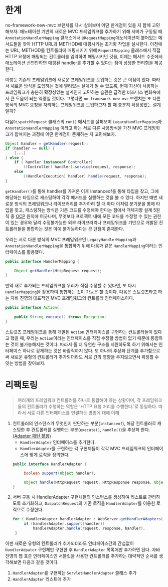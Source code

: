 
# 한계
no-framework-new-mvc 브랜치를 다시 살펴보며 어떤 한계점이 있을 지 함께 고민해보자. 애노테이션 기반의 새로운 MVC 프레임워크를 추가하기 위해
서버가 구동될 때 `AnnotationHandlerMapping` 클래스에서 `@RequestMapping`애노테이션이 붙어있는 메서드들을 찾아 HTTP URL과 METHOD에 매핑시키는
초기화 작업을 실시한다. 이전에는 URL, METHOD를 컨트롤러에 매핑시키기 위해 `RequestMapping` 클래스에서 직접 HTTP 요청에 매핑되는 컨트롤러를 입력하여 매핑시키던 것을, 
이제는 메서드 수준에서 애노테이션 선언만하면 매핑된 handler를 추가할 수 있다는 점이 상당한 편리함을 제공한다.

이렇듯 기존의 프레임워크에 새로운 프레임워크를 도입하는 것은 큰 이점이 있다. 따라서 새로운 방식을 도입하는 것에 열려있는 설계가 될 수 있도록, 현재 자신이 사용하는 프레임워크가 
충분히 확장성있는 설계인지 고민하는 습관은 급격한 비즈니스 변화속에서 큰 도움이 되는 역량일 것이다. 그렇다면 `no-framework-new-mvc` 브랜치는 또 다른 방식의 MVC 요청을 처리하는 프레임워크를 도입하고자 할 때 충분히 확장성있는 설계일까?

다음`DispatchRequest` 클래스의 `run()` 메서드를 살펴보며 `LegacyHandlerMapping`과 `AnnotationHandlerMapping` 이라고 하는 
서로 다른 사용방식을 가진 MVC 프레임워크가 합쳐지는 과정에 어떤 한계점이 존재하는 지 고민해보자.
```java
Object handler = getHandler(request);
if (handler == null) {
    [...]
} else {
    if ( handler instanceof Controller)
        ((Controller) handler).service(request, response);
    else
        ((HandlerExecution) handler).handle(request, response);
}
```

`getHandler()`를 통해 handler를 가져온 이후 instanceof를 통해 타입을 찾고, 그에 해당하는 타입으로 캐스팅하여 각각 메서드를 실행하는 것을 볼 수 있다.
하지만 매번 새로운 방식의 프레임워크나 라이브러리를 추가하려 할 때 마다 이처럼 분기문을 통해 타입을 찾고, 캐스팅하는 방식은 
기존 코드를 수정해야 한다는 점에서 객체지향 설계 5원칙 중 [OCP](https://github.com/e-build/java-oop-to-spring/blob/main/concept/oop-5-principle.md#ocpopen-closed-principle) 원칙에 어긋나며,
무엇보다 프로젝트 내에 모든 코드를 수정할 수 있는 권한이 있는 경우와 달리 수정불가능한 외부 라이브러리나 프레임워크를 기반으로 개발된 컨트롤러들을 통합하는 것은 아예 불가능하다는 큰 단점이 존재한다.

우리는 서로 다른 방식의 MVC 프레임워크인 `LegacyHandlerMapping`과 `AnnotationHandlerMapping`을 통합하기 위해 다음과 같은 `HandlerMapping`이라는 인터페이스를 활용했다.
```java
public interface HandlerMapping {
    
    Object getHandler(HttpRequest request);
}
```
만약 새로 추가되는 프레임워크를 우리가 직접 수정할 수 있다면, 또 다시 `HandlerMapping`을 활용하여 통합하는 것이 가능은 할 것이다. 다음은 스트럿츠라고 하는 
자바 진영의 대표적인 MVC 프레임워크의 컨트롤러 인터페이스이다.  
```java
public interface Action{
    
    public String execute() throws Exception;
}
```
스트럿츠 프레임워크를 통해 개발된 `Action` 인터페이스를 구현하는 컨트롤러들이 있다고 했을 때, 우리는 `Action`이라는 인터페이스를 직접 수정할 방법이 없기 때문에 통합하는 것이 불가능해지는 것이다. 
따라서 좀 더 유연한 구조를 지원하도록 하기 위해서는 인터페이스 하나로 강제하는 것은 바람직하지 않다. 또 하나의 추상화 단계를 추가함으로써 새로운 유형의 컨트롤러가 추가되더라도 
서로 간의 영향을 주지않으면서 확장할 수 잇는 방법을 찾아보자.

 

# 리팩토링
> 여러개의 프레임워크 컨트롤러를 하나로 통합해야 하는 상황이며, 각 프레임워크들의 컨트롤러가 수행하는 역할은 'HTTP 요청 처리를 수행한다.'로 동일하다.
> 따라서 서로 다른 인터페이스를 연결하는 방법에 대해 이해
1. 컨트롤러의 인스턴스가 무엇인지 판단하는 부분(`instanceof`), 해당 컨트롤러로 캐스팅한 후 컨트롤러를 실행하는 부분(`execute()`, `handle()`)을 추상화 한다. [(Adapter 패턴 활용)](https://github.com/e-build/java-oop-to-spring/blob/main/concept/design-pattern.md#adapter)
   - `HandlerAdapter` 인터페이스를 추가한다.
   - `HandlerAdapter`를 구현하는 각 구현체들이 각각 MVC 프레임워크의 인터페이스에 맞게 로직을 정의한다.
   ```java
   public interface HandlerAdapter {
   
        boolean support(Object handler);
   
        Object handle(HttpRequest request, HttpResponse response, Object handler);
   }
   ```
2. 서버 구동 시 HandlerAdapter 구현체들의 인스턴스를 생성하여 리스트로 관리하도록 초기화하고, `DispatchRequest`의 기존 로직을 `HandlerAdapter`를 이용한 로직으로 수정한다.
   ```java
   for ( HandlerAdapter handlerAdapter : WebServer.getHandlerAdapters() ) {
        if (handlerAdapter.support(handler))
            handlerAdapter.handle(request, response, handler);
    }
   ```

이젠 새로운 유형의 컨트롤러가 추가되더라도 인터페이스간의 간섭없이 `HandlerAdpater` 구현체만 구현한 후 `HandlerAdapter` 목록에만 추가하면 된다.
자바진영의 웹 표준 인터페이스인 서블릿을 사용한 컨트롤러를 추가하는 대략적인 순서를 생각해보면 다음과 같을 것이다.
1. `HandlerAdapter`를 구현하는 `ServletHandlerAdapter` 클래스 추가
2. `HandlerAdapter` 리스트에 추가